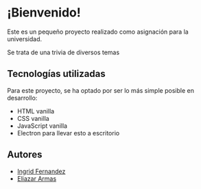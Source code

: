 # ¡Bienvenido!

Este es un pequeño proyecto realizado como asignación para la universidad.

Se trata de una trivia de diversos temas

## Tecnologías utilizadas

Para este proyecto, se ha optado por ser lo más simple posible en desarrollo:

- HTML vanilla
- CSS vanilla
- JavaScript vanilla
- Electron para llevar esto a escritorio

## Autores

- [Ingrid Fernandez](https://github.com/Ingenny)
- [Eliazar Armas](https://github.com/Eliazararmas19)
